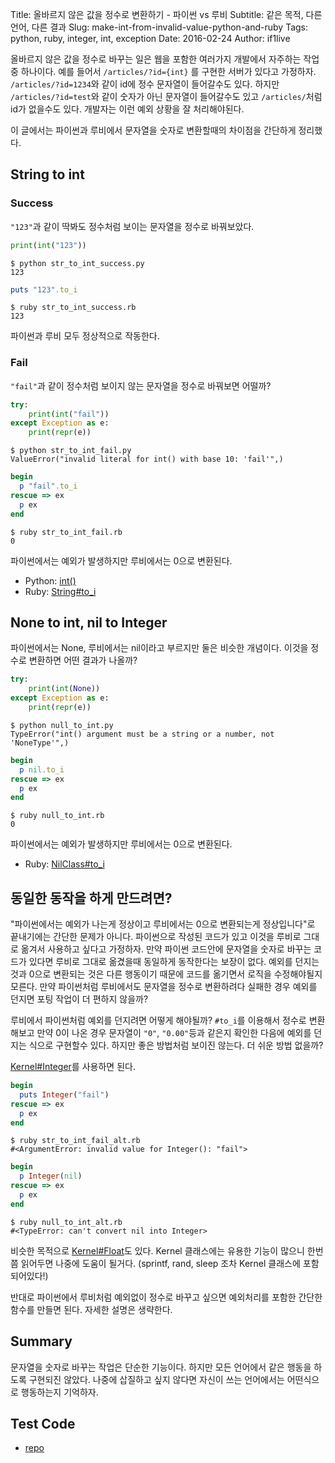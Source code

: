 Title: 올바르지 않은 값을 정수로 변환하기 - 파이썬 vs 루비
Subtitle: 같은 목적, 다른 언어, 다른 결과
Slug: make-int-from-invalid-value-python-and-ruby
Tags: python, ruby, integer, int, exception
Date: 2016-02-24
Author: if1live

올바르지 않은 값을 정수로 바꾸는 일은 웹을 포함한 여러가지 개발에서 자주하는 작업 중 하나이다.
예를 들어서 `/articles/?id={int}` 를 구현한 서버가 있다고 가정하자.
`/articles/?id=1234`와 같이 id에 정수 문자열이 들어갈수도 있다.
하지만 `/articles/?id=test`와 같이 숫자가 아닌 문자열이 들어갈수도 있고 `/articles/`처럼 id가 없을수도 있다.
개발자는 이런 예외 상황을 잘 처리해야된다.

이 글에서는 파이썬과 루비에서 문자열을 숫자로 변환할때의 차이점을 간단하게 정리했다.

## String to int

### Success
`"123"`과 같이 딱봐도 정수처럼 보이는 문자열을 정수로 바꿔보았다.

```python
print(int("123"))
```

```
$ python str_to_int_success.py
123
```

```ruby
puts "123".to_i
```

```
$ ruby str_to_int_success.rb
123
```

파이썬과 루비 모두 정상적으로 작동한다.

### Fail
`"fail"`과 같이 정수처럼 보이지 않는 문자열을 정수로 바꿔보면 어떨까?

```python
try:
    print(int("fail"))
except Exception as e:
    print(repr(e))
```

```
$ python str_to_int_fail.py
ValueError("invalid literal for int() with base 10: 'fail'",)
```

```ruby
begin
  p "fail".to_i
rescue => ex
  p ex
end
```

```
$ ruby str_to_int_fail.rb
0
```

파이썬에서는 예외가 발생하지만 루비에서는 0으로 변환된다.

* Python: [int()](https://docs.python.org/3.5/library/functions.html#int)
* Ruby: [String#to_i](http://ruby-doc.org/core-2.3.0/String.html#method-i-to_i)


## None to int, nil to Integer
파이썬에서는 None, 루비에서는 nil이라고 부르지만 둘은 비슷한 개념이다.
이것을 정수로 변환하면 어떤 결과가 나올까?

```python
try:
    print(int(None))
except Exception as e:
    print(repr(e))
```

```
$ python null_to_int.py
TypeError("int() argument must be a string or a number, not 'NoneType'",)
```

```ruby
begin
  p nil.to_i
rescue => ex
  p ex
end
```

```
$ ruby null_to_int.rb
0
```

파이썬에서는 예외가 발생하지만 루비에서는 0으로 변환된다.

* Ruby: [NilClass#to_i](http://ruby-doc.org/core-2.3.0/NilClass.html#method-i-to_i)

## 동일한 동작을 하게 만드려면?

"파이썬에서는 예외가 나는게 정상이고 루비에서는 0으로 변환되는게 정상입니다"로 끝내기에는 간단한 문제가 아니다.
파이썬으로 작성된 코드가 있고 이것을 루비로 그대로 옮겨서 사용하고 싶다고 가정하자.
만약 파이썬 코드안에 문자열을 숫자로 바꾸는 코드가 있다면 루비로 그대로 옮겼을때 동일하게 동작한다는 보장이 없다.
예외를 던지는 것과 0으로 변환되는 것은 다른 행동이기 때문에 코드를 옮기면서 로직을 수정해야될지 모른다.
만약 파이썬처럼 루비에서도 문자열을 정수로 변환하려다 실패한 경우 예외를 던지면 포팅 작업이 더 편하지 않을까?

루비에서 파이썬처럼 예외를 던지려면 어떻게 해야될까?
`#to_i`를 이용해서 정수로 변환해보고 만약 0이 나온 경우 문자열이 `"0"`, `"0.00"`등과 같은지 확인한 다음에 예외를 던지는 식으로  구현할수 있다.
하지만 좋은 방법처럼 보이진 않는다. 더 쉬운 방법 없을까?

[Kernel#Integer](http://ruby-doc.org/core-2.2.0/Kernel.html#method-i-Integer)를 사용하면 된다.

```ruby
begin
  puts Integer("fail")
rescue => ex
  p ex
end
```

```
$ ruby str_to_int_fail_alt.rb
#<ArgumentError: invalid value for Integer(): "fail">
```

```ruby
begin
  p Integer(nil)
rescue => ex
  p ex
end
```

```
$ ruby null_to_int_alt.rb
#<TypeError: can't convert nil into Integer>
```

비슷한 목적으로 [Kernel#Float](http://ruby-doc.org/core-2.2.0/Kernel.html#method-i-Float)도 있다.
Kernel 클래스에는 유용한 기능이 많으니 한번쯤 읽어두면 나중에 도움이 될거다.
(sprintf, rand, sleep 조차 Kernel 클래스에 포함되어있다!)

반대로 파이썬에서 루비처럼 예외없이 정수로 바꾸고 싶으면 예외처리를 포함한 간단한 함수를 만들면 된다.
자세한 설명은 생략한다.

## Summary
문자열을 숫자로 바꾸는 작업은 단순한 기능이다.
하지만 모든 언어에서 같은 행동을 하도록 구현되진 않았다.
나중에 삽질하고 싶지 않다면 자신이 쓰는 언어에서는 어떤식으로 행동하는지 기억하자.

## Test Code
* [repo](https://github.com/if1live/libsora.so/tree/master/content/development/make-int-from-invalid-value-python-and-ruby)
